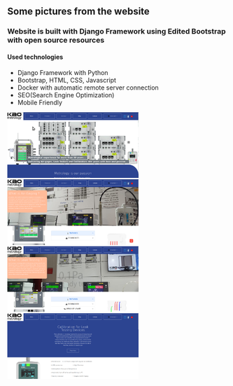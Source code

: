 ## Some pictures from the website 

### Website is built with Django Framework using Edited Bootstrap with open source resources 

#### Used technologies
- Django Framework with Python 
- Bootstrap, HTML, CSS, Javascript
- Docker with automatic remote server connection 
- SEO(Search Engine Optimization)
- Mobile Friendly 


<img src="some_pictures1.png" width="300">

<img src="some_pictures_2.png" width="300">
<img src="some_pictures_3.png" width="300">
<img src="some_pictures_4.png" width="300">


